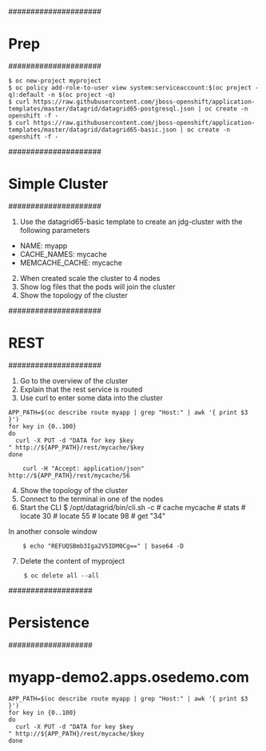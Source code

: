 #####################
# Prep
#####################
```
$ oc new-project myproject
$ oc policy add-role-to-user view system:serviceaccount:$(oc project -q):default -n $(oc project -q)
$ curl https://raw.githubusercontent.com/jboss-openshift/application-templates/master/datagrid/datagrid65-postgresql.json | oc create -n openshift -f -
$ curl https://raw.githubusercontent.com/jboss-openshift/application-templates/master/datagrid/datagrid65-basic.json | oc create -n openshift -f -
```


#####################
# Simple Cluster
#####################
1. Use the datagrid65-basic template to create an jdg-cluster with the following parameters
  - NAME: myapp
  - CACHE_NAMES: mycache
  - MEMCACHE_CACHE: mycache
2. When created scale the cluster to 4 nodes
3. Show log files that the pods will join the cluster
4. Show the topology of the cluster

#####################
# REST
#####################
1. Go to the overview of the cluster
2. Explain that the rest service is routed
3. Use curl to enter some data into the cluster

```
APP_PATH=$(oc describe route myapp | grep "Host:" | awk '{ print $3 }')
for key in {0..100}
do
  curl -X PUT -d "DATA for key $key
" http://${APP_PATH}/rest/mycache/$key
done
```
        curl -H "Accept: application/json" http://${APP_PATH}/rest/mycache/56

4. Show the topology of the cluster
5. Connect to the terminal in one of the nodes
6. Start the CLI
        $ /opt/datagrid/bin/cli.sh -c
        # cache mycache
        # stats
        # locate 30
        # locate 55
        # locate 98
        # get "34"

  In another console window

        $ echo "REFUQSBmb3Iga2V5IDM0Cg==" | base64 -D

7. Delete the content of myproject

        $ oc delete all --all

###################
# Persistence
###################
# myapp-demo2.apps.osedemo.com

```
APP_PATH=$(oc describe route myapp | grep "Host:" | awk '{ print $3 }')
for key in {0..100}
do
  curl -X PUT -d "DATA for key $key
" http://${APP_PATH}/rest/mycache/$key
done
```
